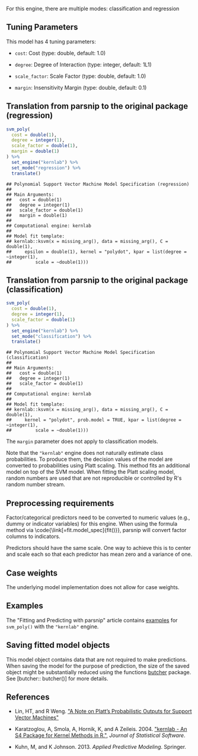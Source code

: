 


For this engine, there are multiple modes: classification and regression

## Tuning Parameters



This model has 4 tuning parameters:

- `cost`: Cost (type: double, default: 1.0)

- `degree`: Degree of Interaction (type: integer, default: 1L1)

- `scale_factor`: Scale Factor (type: double, default: 1.0)

- `margin`: Insensitivity Margin (type: double, default: 0.1)

## Translation from parsnip to the original package (regression)


```r
svm_poly(
  cost = double(1),
  degree = integer(1),
  scale_factor = double(1), 
  margin = double(1)
) %>%  
  set_engine("kernlab") %>% 
  set_mode("regression") %>% 
  translate()
```

```
## Polynomial Support Vector Machine Model Specification (regression)
## 
## Main Arguments:
##   cost = double(1)
##   degree = integer(1)
##   scale_factor = double(1)
##   margin = double(1)
## 
## Computational engine: kernlab 
## 
## Model fit template:
## kernlab::ksvm(x = missing_arg(), data = missing_arg(), C = double(1), 
##     epsilon = double(1), kernel = "polydot", kpar = list(degree = ~integer(1), 
##         scale = ~double(1)))
```

## Translation from parsnip to the original package (classification)


```r
svm_poly(
  cost = double(1),
  degree = integer(1),
  scale_factor = double(1)
) %>% 
  set_engine("kernlab") %>% 
  set_mode("classification") %>% 
  translate()
```

```
## Polynomial Support Vector Machine Model Specification (classification)
## 
## Main Arguments:
##   cost = double(1)
##   degree = integer(1)
##   scale_factor = double(1)
## 
## Computational engine: kernlab 
## 
## Model fit template:
## kernlab::ksvm(x = missing_arg(), data = missing_arg(), C = double(1), 
##     kernel = "polydot", prob.model = TRUE, kpar = list(degree = ~integer(1), 
##         scale = ~double(1)))
```

The `margin` parameter does not apply to classification models. 

Note that the `"kernlab"` engine does not naturally estimate class probabilities. To produce them, the decision values of the model are converted to probabilities using Platt scaling. This method fits an additional model on top of the SVM model. When fitting the Platt scaling model, random numbers are used that are not reproducible or controlled by R's random number stream.   

## Preprocessing requirements


Factor/categorical predictors need to be converted to numeric values (e.g., dummy or indicator variables) for this engine. When using the formula method via \\code{\\link[=fit.model_spec]{fit()}}, parsnip will convert factor columns to indicators.


Predictors should have the same scale. One way to achieve this is to center and 
scale each so that each predictor has mean zero and a variance of one.

## Case weights


The underlying model implementation does not allow for case weights. 

## Examples 

The "Fitting and Predicting with parsnip" article contains [examples](https://parsnip.tidymodels.org/articles/articles/Examples.html#svm-poly-kernlab) for `svm_poly()` with the `"kernlab"` engine.

## Saving fitted model objects


This model object contains data that are not required to make predictions. When saving the model for the purpose of prediction, the size of the saved object might be substantially reduced using the functions [butcher](https://butcher.tidymodels.org) package. See [butcher:: butcher()] for more details. 


## References

 - Lin, HT, and R Weng. ["A Note on Platt’s Probabilistic Outputs for Support Vector Machines"](https://www.csie.ntu.edu.tw/~cjlin/papers/plattprob.pdf)
 
 - Karatzoglou, A,  Smola, A,  Hornik, K, and A Zeileis. 2004. ["kernlab - An S4 Package for Kernel Methods in R."](https://www.jstatsoft.org/article/view/v011i09), _Journal of Statistical Software_. 
 
 - Kuhn, M, and K Johnson. 2013. _Applied Predictive Modeling_. Springer.

